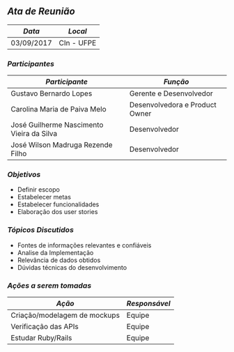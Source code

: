 ## *Ata de Reunião*

| *Data*  | *Local* |
| -  | -  |
| 03/09/2017 | CIn - UFPE |

### *Participantes*

| *Participante*  | *Função* |
| -  | - |
| Gustavo Bernardo Lopes | Gerente e Desenvolvedor |
| Carolina Maria de Paiva Melo | Desenvolvedora e Product Owner |
| José Guilherme Nascimento Vieira da Silva | Desenvolvedor |
| José Wilson Madruga Rezende Filho | Desenvolvedor |

### *Objetivos*

- Definir escopo
- Estabelecer metas
- Estabelecer funcionalidades
- Elaboração dos user stories

### *Tópicos Discutidos*

- Fontes de informações relevantes e confiáveis
- Analise da Implementação
- Relevância de dados obtidos
- Dúvidas técnicas do desenvolvimento

### *Ações a serem tomadas*

| *Ação*  | *Responsável* |
| -  | - |
| Criação/modelagem de mockups | Equipe |
| Verificação das APIs | Equipe |
| Estudar Ruby/Rails | Equipe |
